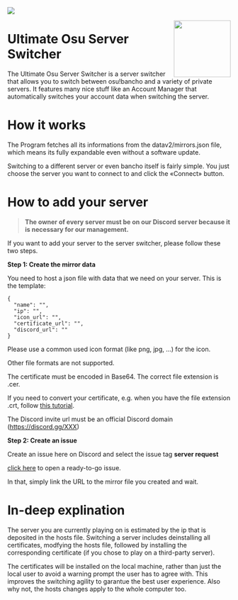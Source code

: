 <a href="https://minisbett.github.io/ultimate-osu-server-switcher/discord.html"><img src="https://discordapp.com/api/guilds/715149105525030932/widget.png"></a>

<a href="https://minisbett.github.io/ultimate-osu-server-switcher"><img width=128 height=128 align="right" src="https://minisbett.github.io/ultimate-osu-server-switcher/images/icon.png"></a>

# Ultimate Osu Server Switcher

The Ultimate Osu Server Switcher is a server switcher that allows you to switch between osu!bancho and a variety of private servers.
It features many nice stuff like an Account Manager that automatically switches your account data when switching the server.

# How it works

The Program fetches all its informations from the datav2/mirrors.json file, which means its fully expandable even without a software update.

Switching to a different server or even bancho itself is fairly simple. You just choose the server you want to connect to and
click the «Connect» button.

# How to add your server

> **The owner of every server must be on our Discord server because it is necessary for our management.**

If you want to add your server to the server switcher, please follow these two steps.

**Step 1: Create the mirror data**

You need to host a json file with data that we need on your server.
This is the template:
```
{
  "name": "",
  "ip": "",
  "icon_url": "",
  "certificate_url": "",
  "discord_url": ""
}
```

Please use a common used icon format (like png, jpg, ...) for the icon.

Other file formats are not supported.

The certificate must be encoded in Base64. The correct file extension is .cer.

If you need to convert your certificate, e.g. when you have the file extension .crt, follow [this tutorial](https://support.comodo.com/index.php?/Knowledgebase/Article/View/361/17/how-do-i-convert-crt-file-into-the-microsoft-cer-format).

The Discord invite url must be an official Discord domain (https://discord.gg/XXX)

**Step 2: Create an issue**

Create an issue here on Discord and select the issue tag **server request**

[click here](https://github.com/MinisBett/ultimate-osu-server-switcher/issues/new?labels=server%20request) to open a ready-to-go issue.

In that, simply link the URL to the mirror file you created and wait.

# In-deep explination

The server you are currently playing on is estimated by the ip that is deposited in the hosts file.
Switching a server includes deinstalling all certificates, modfying the hosts file, followed by installing the corresponding certificate
(if you chose to play on a third-party server).

The certificates will be installed on the local machine, rather than just the local user to avoid a warning prompt the user
has to agree with. This improves the switching agility to garantue the best user experience. Also why not, the hosts changes apply to
the whole computer too.
